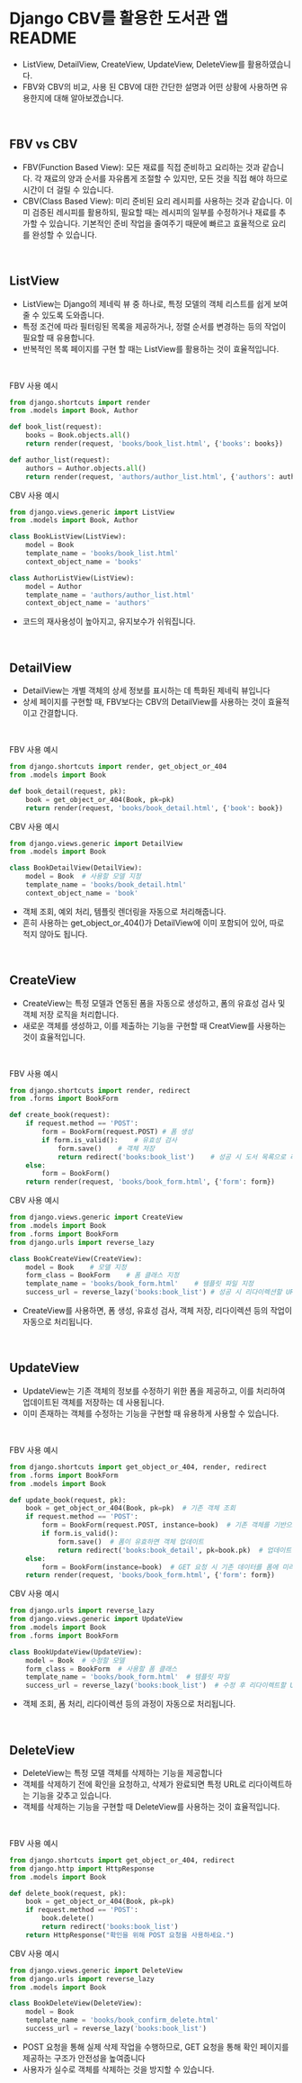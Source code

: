 # Django CBV를 활용한 도서관 앱 README

- ListView, DetailView, CreateView, UpdateView, DeleteView를 활용하였습니다.
- FBV와 CBV의 비교, 사용 된 CBV에 대한 간단한 설명과 어떤 상황에 사용하면 유용한지에 대해 알아보겠습니다.
  
<br>

## FBV vs CBV
- FBV(Function Based View): 모든 재료를 직접 준비하고 요리하는 것과 같습니다. 각 재료의 양과 순서를 자유롭게 조절할 수 있지만, 모든 것을 직접 해야 하므로 시간이 더 걸릴 수 있습니다.
- CBV(Class Based View): 미리 준비된 요리 레시피를 사용하는 것과 같습니다. 이미 검증된 레시피를 활용하되, 필요할 때는 레시피의 일부를 수정하거나 재료를 추가할 수 있습니다. 기본적인 준비 작업을 줄여주기 때문에 빠르고 효율적으로 요리를 완성할 수 있습니다.

<br>

## ListView

- ListView는 Django의 제네릭 뷰 중 하나로, 특정 모델의 객체 리스트를 쉽게 보여줄 수 있도록 도와줍니다.
- 특정 조건에 따라 필터링된 목록을 제공하거나, 정렬 순서를 변경하는 등의 작업이 필요할 때 유용합니다.
- 반복적인 목록 페이지를 구현 할 때는 ListView를 활용하는 것이 효율적입니다.

<br>

FBV 사용 예시
```python
from django.shortcuts import render
from .models import Book, Author

def book_list(request):
    books = Book.objects.all()
    return render(request, 'books/book_list.html', {'books': books})

def author_list(request):
    authors = Author.objects.all()
    return render(request, 'authors/author_list.html', {'authors': authors})
```

CBV 사용 예시
```python
from django.views.generic import ListView
from .models import Book, Author

class BookListView(ListView):
    model = Book
    template_name = 'books/book_list.html'
    context_object_name = 'books'

class AuthorListView(ListView):
    model = Author
    template_name = 'authors/author_list.html'
    context_object_name = 'authors'
```
- 코드의 재사용성이 높아지고, 유지보수가 쉬워집니다.

<br>

## DetailView
- DetailView는 개별 객체의 상세 정보를 표시하는 데 특화된 제네릭 뷰입니다
- 상세 페이지를 구현할 때, FBV보다는 CBV의 DetailView를 사용하는 것이 효율적이고 간결합니다.

<br>

FBV 사용 예시
```python
from django.shortcuts import render, get_object_or_404
from .models import Book

def book_detail(request, pk):
    book = get_object_or_404(Book, pk=pk)
    return render(request, 'books/book_detail.html', {'book': book})
```

CBV 사용 예시
```python
from django.views.generic import DetailView
from .models import Book

class BookDetailView(DetailView):
    model = Book  # 사용할 모델 지정
    template_name = 'books/book_detail.html'
    context_object_name = 'book'
```
- 객체 조회, 예외 처리, 템플릿 렌더링을 자동으로 처리해줍니다.
- 흔히 사용하는 get_object_or_404()가 DetailView에 이미 포함되어 있어, 따로 적지 않아도 됩니다.

<br>

## CreateView
- CreateView는 특정 모델과 연동된 폼을 자동으로 생성하고, 폼의 유효성 검사 및 객체 저장 로직을 처리합니다.
- 새로운 객체를 생성하고, 이를 제출하는 기능을 구현할 때 CreatView를 사용하는 것이 효율적입니다.
<br>

FBV 사용 예시
```python
from django.shortcuts import render, redirect
from .forms import BookForm

def create_book(request):
    if request.method == 'POST':
        form = BookForm(request.POST) # 폼 생성
        if form.is_valid():    # 유효성 검사
            form.save()    # 객체 저장
            return redirect('books:book_list')    # 성공 시 도서 목록으로 리다이렉션
    else:
        form = BookForm()
    return render(request, 'books/book_form.html', {'form': form})
```

CBV 사용 예시
```python
from django.views.generic import CreateView
from .models import Book
from .forms import BookForm
from django.urls import reverse_lazy

class BookCreateView(CreateView):
    model = Book    # 모델 지정
    form_class = BookForm    # 폼 클래스 지정
    template_name = 'books/book_form.html'    # 템플릿 파일 지정
    success_url = reverse_lazy('books:book_list') # 성공 시 리다이렉션할 URL 지정
```
- CreateView를 사용하면, 폼 생성, 유효성 검사, 객체 저장, 리다이렉션 등의 작업이 자동으로 처리됩니다.

<br>

## UpdateView
- UpdateView는 기존 객체의 정보를 수정하기 위한 폼을 제공하고, 이를 처리하여 업데이트된 객체를 저장하는 데 사용됩니다.
- 이미 존재하는 객체를 수정하는 기능을 구현할 때 유용하게 사용할 수 있습니다.

<br>

FBV 사용 예시
```python
from django.shortcuts import get_object_or_404, render, redirect
from .forms import BookForm
from .models import Book

def update_book(request, pk):
    book = get_object_or_404(Book, pk=pk)  # 기존 객체 조회
    if request.method == 'POST':
        form = BookForm(request.POST, instance=book)  # 기존 객체를 기반으로 폼 생성
        if form.is_valid():
            form.save()  # 폼이 유효하면 객체 업데이트
            return redirect('books:book_detail', pk=book.pk)  # 업데이트 후 리다이렉트
    else:
        form = BookForm(instance=book)  # GET 요청 시 기존 데이터를 폼에 미리 채움
    return render(request, 'books/book_form.html', {'form': form})
```

CBV 사용 예시
```python
from django.urls import reverse_lazy
from django.views.generic import UpdateView
from .models import Book
from .forms import BookForm

class BookUpdateView(UpdateView):
    model = Book  # 수정할 모델
    form_class = BookForm  # 사용할 폼 클래스
    template_name = 'books/book_form.html'  # 템플릿 파일
    success_url = reverse_lazy('books:book_list')  # 수정 후 리다이렉트할 URL
```
- 객체 조회, 폼 처리, 리다이렉션 등의 과정이 자동으로 처리됩니다.

<br>

## DeleteView
- DeleteView는 특정 모델 객체를 삭제하는 기능을 제공합니다
- 객체를 삭제하기 전에 확인을 요청하고, 삭제가 완료되면 특정 URL로 리다이렉트하는 기능을 갖추고 있습니다.
- 객체를 삭제하는 기능을 구현할 때 DeleteView를 사용하는 것이 효율적입니다.

<br>

FBV 사용 예시
```python
from django.shortcuts import get_object_or_404, redirect
from django.http import HttpResponse
from .models import Book

def delete_book(request, pk):
    book = get_object_or_404(Book, pk=pk)
    if request.method == 'POST':
        book.delete()
        return redirect('books:book_list')
    return HttpResponse("확인을 위해 POST 요청을 사용하세요.")
```

CBV 사용 예시
```python
from django.views.generic import DeleteView
from django.urls import reverse_lazy
from .models import Book

class BookDeleteView(DeleteView):
    model = Book
    template_name = 'books/book_confirm_delete.html'
    success_url = reverse_lazy('books:book_list')
```
- POST 요청을 통해 실제 삭제 작업을 수행하므로, GET 요청을 통해 확인 페이지를 제공하는 구조가 안전성을 높여줍니다
- 사용자가 실수로 객체를 삭제하는 것을 방지할 수 있습니다.

